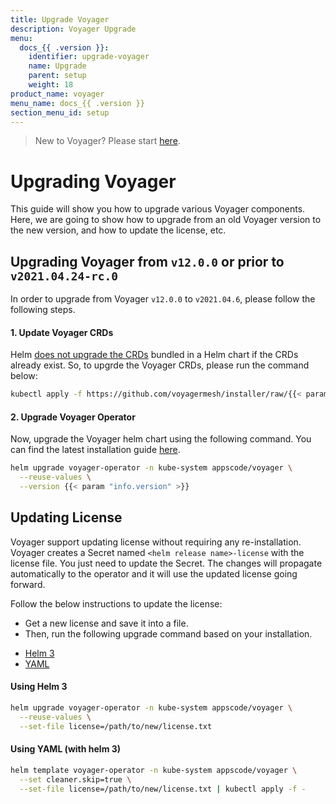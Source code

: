 ```yaml
---
title: Upgrade Voyager
description: Voyager Upgrade
menu:
  docs_{{ .version }}:
    identifier: upgrade-voyager
    name: Upgrade
    parent: setup
    weight: 18
product_name: voyager
menu_name: docs_{{ .version }}
section_menu_id: setup
---
```


> New to Voyager? Please start [here](/docs/concepts/overview.md).

# Upgrading Voyager

This guide will show you how to upgrade various Voyager components. Here, we are going to show how to upgrade from an old Voyager version to the new version, and how to update the license, etc.

## Upgrading Voyager from `v12.0.0` or prior to `v2021.04.24-rc.0`

In order to upgrade from Voyager `v12.0.0` to `v2021.04.6`, please follow the following steps.

#### 1. Update Voyager CRDs

Helm [does not upgrade the CRDs](https://github.com/helm/helm/issues/6581) bundled in a Helm chart if the CRDs already exist. So, to upgrde the Voyager CRDs, please run the command below:

```bash
kubectl apply -f https://github.com/voyagermesh/installer/raw/{{< param "info.version" >}}/voyager-crds.yaml
```

#### 2. Upgrade Voyager Operator

Now, upgrade the Voyager helm chart using the following command. You can find the latest installation guide [here](/docs/setup/README.md).

```bash
helm upgrade voyager-operator -n kube-system appscode/voyager \
  --reuse-values \
  --version {{< param "info.version" >}}
```


## Updating License

Voyager support updating license without requiring any re-installation. Voyager creates a Secret named `<helm release name>-license` with the license file. You just need to update the Secret. The changes will propagate automatically to the operator and it will use the updated license going forward.

Follow the below instructions to update the license:

- Get a new license and save it into a file.
- Then, run the following upgrade command based on your installation.

<ul class="nav nav-tabs" id="luTabs" role="tablist">
  <li class="nav-item">
    <a class="nav-link active" id="lu-helm3-tab" data-toggle="tab" href="#lu-helm3" role="tab" aria-controls="lu-helm3" aria-selected="true">Helm 3</a>
  </li>
  <li class="nav-item">
    <a class="nav-link" id="lu-yaml-tab" data-toggle="tab" href="#lu-yaml" role="tab" aria-controls="lu-yaml" aria-selected="false">YAML</a>
  </li>
</ul>
<div class="tab-content" id="luTabContent">
  <div class="tab-pane fade show active" id="lu-helm3" role="tabpanel" aria-labelledby="lu-helm3">

#### Using Helm 3

```bash
helm upgrade voyager-operator -n kube-system appscode/voyager \
  --reuse-values \
  --set-file license=/path/to/new/license.txt
```

</div>
<div class="tab-pane fade" id="lu-yaml" role="tabpanel" aria-labelledby="lu-yaml">

#### Using YAML (with helm 3)

```bash
helm template voyager-operator -n kube-system appscode/voyager \
  --set cleaner.skip=true \
  --set-file license=/path/to/new/license.txt | kubectl apply -f -
```

</div>
</div>
